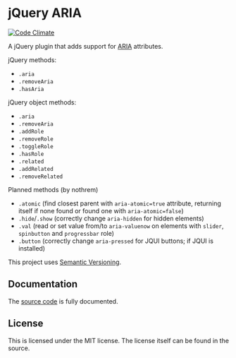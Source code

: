 # jQuery ARIA

[![Code Climate](https://codeclimate.com/github/orgsync/jquery-aria.png)](https://codeclimate.com/github/orgsync/jquery-aria)

A jQuery plugin that adds support for [ARIA](http://www.w3.org/WAI/intro/aria) attributes.

jQuery methods:
  * `.aria`
  * `.removeAria`
  * `.hasAria`

jQuery object methods:
  * `.aria`
  * `.removeAria`
  * `.addRole`
  * `.removeRole`
  * `.toggleRole`
  * `.hasRole`
  * `.related`
  * `.addRelated`
  * `.removeRelated`
  
Planned methods (by nothrem)
  * `.atomic` (find closest parent with `aria-atomic=true` attribute, returning itself if none found or found one with `aria-atomic=false`)
  * `.hide`/`.show` (correctly change `aria-hidden` for hidden elements)
  * `.val` (read or set value from/to `aria-valuenow` on elements with `slider`, `spinbutton` and `progressbar` role)
  * `.button` (correctly change `aria-pressed` for JQUI buttons; if JQUI is installed)


This project uses [Semantic Versioning](http://semver.org/).

## Documentation

The [source code](https://github.com/orgsync/jquery-aria/blob/master/src/jquery.aria.js) is fully documented.

## License

This is licensed under the MIT license. The license itself can be found in the source.
